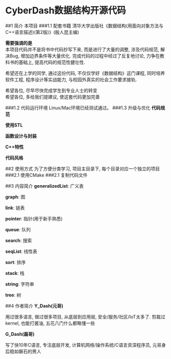 # CyberDash数据结构开源代码
##1 简介
本项目
###1.1 配套书籍
清华大学出版社《数据结构(用面向对象方法与C++语言描述)(第2版)》(殷人昆主编)  

**需要强调的是**  
本项目代码并不是将书中代码抄写下来, 而是进行了大量的调整, 涉及代码规范, 解决Bug,
增加边界条件等大量优化. 完成代码的过程中经过了反复地讨论, 力争在教科书的基础上, 
提高代码的规范性健壮性.

希望还在上学的同学, 通过这份代码, 不仅仅学好《数据结构》这门课程, 同时培养软件工程,
程序设计等实战能力, 与校园外真实的社会工作要求接轨.

希望各位, 尽早尽快完成学生到专业人士的转变  
希望各位, 多给我们提建议, 使这套代码更加完善  

###1.2 代码运行环境
Linux/Mac环境已经测试通过。
###1.3 升级与优化
**代码规范**

**使用STL**

**函数设计与封装**

**C++特性**

**代码风格**


##2 使用方式
为了方便分类学习, 项目主目录下, 每个目录对应一个独立的项目
###2.1 使用CMake
###2.1 复制代码文件

##3 内容简介
**generalizedList**: 广义表

**graph**: 图

**link**: 链表

**pointer**: 指针(用于新手熟悉)

**queue**: 队列

**search**: 搜索

**seqList**: 线性表

**sort**: 排序

**stack**: 栈

**string**: 字符串

**tree**: 树


##4 作者简介
**Y_Dash(元哥)**

用过很多语言, 做过很多项目, 从底层到应用层, 安全/服务/社区/IoT太多了.
剪裁过kernel, 也能打酱油, 五花八门什么都略懂一些

**G_Dash(磊哥)**

写了快10年C语言, 专注底层开发, 计算机网络/操作系统/C语言资深程序员, 元哥身后稳如磐石的男人